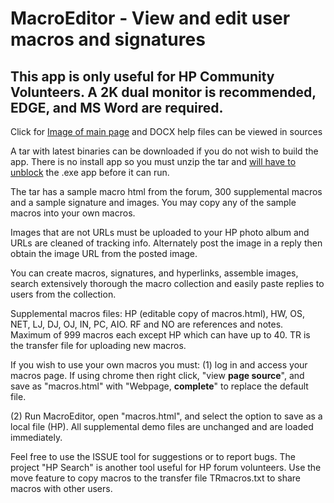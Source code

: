 # MacroEditor - View and edit user macros and signatures
 
## This app is only useful for HP Community Volunteers.  A 2K dual monitor is recommended, EDGE, and MS Word are required.

Click for <a href="https://h30434.www3.hp.com/t5/image/serverpage/image-id/390134iD84C86F938A1DE90" target="_blank">Image of main page</a> and DOCX help files can be viewed in sources

A tar with latest binaries can be downloaded if you do not wish to build the app.  There is no install app so you must unzip the tar and <a href="https://h30434.www3.hp.com/t5/image/serverpage/image-id/371726i4F7A8A35B3DFE493" target="_blank">will have to unblock</a> the .exe app before it can run.

The tar has a sample macro html from the forum, 300 supplemental macros and a sample signature and images.  You may copy any of the sample macros into your own macros.  

Images that are not URLs must be uploaded to your HP photo album and URLs are cleaned of tracking info.  Alternately post the image in a reply then obtain the image URL from the posted image.

You can create macros, signatures, and hyperlinks, assemble images, search extensively thorough the macro collection and easily paste replies to users from the collection.

Supplemental macros files: HP (editable copy of macros.html), HW, OS, NET, LJ, DJ, OJ, IN, PC, AIO.  RF and NO are references and notes. Maximum of 999 macros each except HP which can have up to 40. TR is the transfer file for uploading new macros.

If you wish to use your own macros you must: (1) log in and access your macros page.  If using chrome then right click, "view **page source**", and save as "macros.html" with "Webpage, **complete**" to replace the default file.

(2) Run MacroEditor, open "macros.html", and select the option to save as a local file (HP).  All supplemental demo files are unchanged and are loaded immediately.

Feel free to use the ISSUE tool for suggestions or to report bugs. The project "HP Search" is another tool useful for HP forum volunteers. Use the move feature to copy macros to the transfer file TRmacros.txt to share macros with other users.
